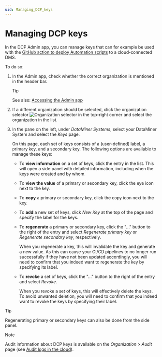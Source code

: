 ```yaml
---
uid: Managing_DCP_keys
---
```


# Managing DCP keys

In the DCP Admin app, you can manage keys that can for example be used with the [GitHub action to deploy Automation scripts](xref:Deploying_Automation_scripts_from_a_GitHub_repository) to a cloud-connected DMS.

To do so:

1. In the Admin app, check whether the correct organization is mentioned in the header bar.

   > [!TIP]
   > See also: [Accessing the Admin app](xref:Accessing_the_Admin_app)

1. If a different organization should be selected, click the organization selector ![Organization selector](~/user-guide/images/Cloud_Admin_Selector_icon.png) in the top-right corner and select the organization in the list.

1. In the pane on the left, under *DataMiner Systems*, select your DataMiner System and select the *Keys* page.

   On this page, each set of keys consists of a (user-defined) label, a primary key, and a secondary key. The following options are available to manage these keys:

   - To **view information** on a set of keys, click the entry in the list. This will open a side panel with detailed information, including when the keys were created and by whom.
   - To **view the value** of a primary or secondary key, click the eye icon next to the key.
   - To **copy** a primary or secondary key, click the copy icon next to the key.
   - To **add** a new set of keys, click *New Key* at the top of the page and specify the label for the keys.
   - To **regenerate** a primary or secondary key, click the "..." button to the right of the entry and select *Regenerate primary key* or *Regenerate secondary key*, respectively.

     When you regenerate a key, this will invalidate the key and generate a new value. As this can cause your CI/CD pipelines to no longer run successfully if they have not been updated accordingly, you will need to confirm that you indeed want to regenerate the key by specifying its label.

   - To **revoke** a set of keys, click the "..." button to the right of the entry and select *Revoke*.

     When you revoke a set of keys, this will effectively delete the keys. To avoid unwanted deletion, you will need to confirm that you indeed want to revoke the keys by specifying their label.

> [!TIP]
> Regenerating primary or secondary keys can also be done from the side panel.

> [!NOTE]
> Audit information about DCP keys is available on the *Organization* > *Audit* page (see [Audit logs in the cloud](xref:Auditing)).
